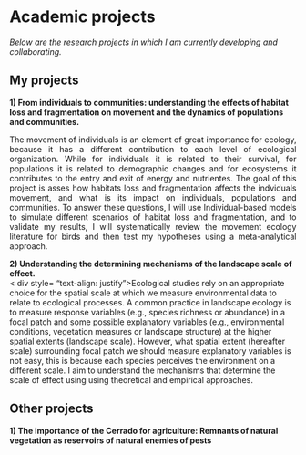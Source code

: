 ---
---

# Academic projects

   *Below are the research projects in which I am currently developing and collaborating.*
    <br />
## My projects

  **1) From individuals to communities: understanding the effects of habitat loss and fragmentation on movement and the dynamics of populations and communities.**
 <br />
  <div style="text-align: justify">The movement of individuals is an element of great importance for ecology, because it has a different contribution to each level of ecological 
  organization. While for individuals it is related to their survival, for populations it is related to demographic changes and for ecosystems it contributes to the entry and exit 
  of energy and nutrientes. The goal of this project is asses how habitats loss and fragmentation affects the indviduals movement, and what is its impact on individuals, 
  populations and communities. To answer these questions, I will use Individual-based models to simulate different scenarios of habitat loss and fragmentation, and to validate my 
  results, I will systematically review the movement ecology literature for birds and then test my hypotheses using a meta-analytical approach. </div>
     
  **2) Understanding the determining mechanisms of the landscape scale of effect.**
  <br />
    < div style= “text-align: justify”>Ecological studies rely on an appropriate choice for the spatial scale at which we measure environmental data to relate to ecological 
    processes. A common practice in landscape ecology is to measure response variables (e.g., species richness or abundance) in a focal patch and some possible explanatory 
    variables (e.g., environmental conditions, vegetation measures or landscape structure) at the higher spatial extents (landscape scale). However, what spatial extent (hereafter 
    scale) surrounding focal patch we should measure explanatory variables is not easy, this is because each species perceives the environment on a different scale. I aim to 
    understand the mechanisms that determine the scale of effect using using theoretical and empirical approaches.</div>
    
## Other projects

   **1) The importance of the Cerrado for agriculture: Remnants of natural vegetation as reservoirs of natural enemies of pests**
    <br />
